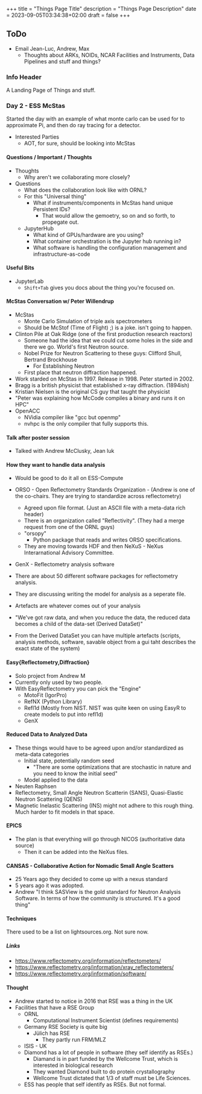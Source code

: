 +++
title = "Things Page Title"
description = "Things Page Description"
date = 2023-09-05T03:34:38+02:00
draft = false
+++

## ToDo
- Email Jean-Luc, Andrew, Max
  - Thoughts about ARKs, NOIDs, NCAR Facilities and Instruments, Data Pipelines and stuff and things?

### Info Header
A Landing Page of Things and stuff.

### Day 2 - ESS McStas
Started the day with an example of what monte carlo can be used for to approximate Pi, and then do ray tracing for a detector.

- Interested Parties
  - AOT, for sure, should be looking into McStas

#### Questions / Important / Thoughts
- Thoughts
  - Why aren't we collaborating more closely?
- Questions
  - What does the collaboration look like with ORNL?
  - For this "Universal thing"
    - What if instruments/components in McStas hand unique Persistent IDs?
      - That would allow the gemoetry, so on and so forth, to propegate out.
  - JupyterHub
    - What kind of GPUs/hardware are you using?
    - What container orchestration is the Jupyter hub running in?
    - What software is handling the configuration management and infrastructure-as-code

#### Useful Bits
- JupyterLab
  - `Shift+Tab` gives you docs about the thing you're focused on.

#### McStas Conversation w/ Peter Willendrup
- McStas
  - Monte Carlo Simulation of triple axis spectrometers
  - Should be McStof (Time of Flight) ;) is a joke. isn't going to happen.
- Clinton Pile at Oak Ridge (one of the first production research reactors)
  - Someone had the idea that we could cut some holes in the side and there we go. World's first Neutron source.
  - Nobel Prize for Neutron Scattering to these guys: Clifford Shull, Bertrand Brockhouse
    - For Establishing Neutron
  - First place that neutron diffraction happened.
- Work starded on McStas in 1997. Release in 1998. Peter started in 2002.
- Bragg is a british physicist that established x-ray diffraction. (1894ish)
- Kristian Nielsen is the original CS guy that taught the physicist
- "Peter was explaining how McCode compiles a binary and runs it on HPC"
- OpenACC
  - NVidia compiler like "gcc but openmp"
  - nvhpc is the only compiler that fully supports this.

#### Talk after poster session
- Talked with Andrew McClusky, Jean luk

#### How they want to handle data analysis
- Would be good to do it all on ESS-Compute
- ORSO - Open Reflectometry Standards Organization - (Andrew is one of the co-chairs. They are trying to standardize across reflectometry)
  - Agreed upon file format. (Just an ASCII file with a meta-data rich header)
  - There is an organization called "Reflectivity".  (They had a merge request from one of the ORNL guys)
  - "orsopy"
    - Python package that reads and writes ORSO specifications.
  - They are moving towards HDF and then NeXuS - NeXus Interarnational Advisory Committee.
- GenX - Reflectometry analysis software
- There are about 50 different software packages for reflectometry analysis.
- They are discussing writing the model for analysis as a seperate file.

- Artefacts are whatever comes out of your analysis
- "We've got raw data, and when you reduce the data, the reduced data becomes a child of the data-set (Derived DataSet)"
- From the Derived DataSet you can have multiple artefacts (scripts, analysis methods, software, savable object from a gui taht describes the exact state of the system)

#### Easy{Reflectometry,Diffraction}
- Solo project from Andrew M
- Currently only used by two people.
- With EasyReflectometry you can pick the "Engine"
  - MotoFit (IgorPro)
  - RefNX (Python Library)
  - Refl1d (Mostly from NIST. NIST was quite keen on using EasyR to create models to put into refl1d)
  - GenX

#### Reduced Data to Analyzed Data
- These things would have to be agreed upon and/or standardized as meta-data categories
  - Initial state, potentially random seed
    - "There are some optimizations that are stochastic in nature and you need to know the initial seed"
  - Model applied to the data
- Neuten Raphsen
- Reflectometry, Small Angle Neutron Scatterin (SANS), Quasi-Elastic Neutron Scattering (QENS)
- Magnetic Inelastic Scattering (INS) might not adhere to this rough thing. Much harder to fit models in that space.

#### EPICS
- The plan is that everything will go through NICOS (authoritative data source)
  - Then it can be added into the NeXus files.

#### CANSAS - Collaborative Action for Nomadic Small Angle Scatters
- 25 Years ago they decided to come up with a nexus standard
- 5 years ago it was adopted.
- Andrew "I think SASView is the gold standard for Neutron Analysis Software. In terms of how the community is structured. It's a good thing"

#### Techniques
There used to be a list on lightsources.org. Not sure now.
##### Links
- https://www.reflectometry.org/information/reflectometers/
- https://www.reflectometry.org/information/xray_reflectometers/
- https://www.reflectometry.org/information/software/ 

#### Thought
- Andrew started to notice in 2016 that RSE was a thing in the UK
- Facilities that have a RSE Group
  - ORNL
    - Computational Instrument Scientist (defines requirements)
  - Germany RSE Society is quite big
    - Jülich has RSE
      - They partly run FRM/MLZ
  - ISIS - UK
  - Diamond has a lot of people in software (they self identify as RSEs.)
    - Diamand is in part funded by the Wellcome Trust, which is interested in biological research
    - They wanted Diamond built to do protein crystallography
    - Wellcome Trust dictated that 1/3 of staff must be Life Sciences.
  - ESS has people that self identify as RSEs. But not formal.